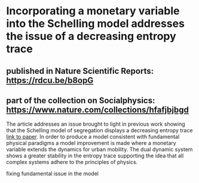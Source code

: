 # Incorporating a monetary variable into the Schelling model addresses the issue of a decreasing entropy trace
## published in Nature Scientific Reports: https://rdcu.be/b8opG
## part of the collection on Socialphysics: https://www.nature.com/collections/hfafjbjbgd

The article addresses an issue brought to light in previous work showing that the Schelling model of segregation displays a decreasing entropy trace [link to paper](https://www.mdpi.com/1099-4300/20/9/623). In order to produce a model consistent with fundamental physical paradigms a model improvement is made where a monetary variable extends the dynamics for urban mobility. The dual dynamic system shows a greater stability in the entropy trace supporting the idea that all complex systems adhere to the principles of physics. 



fixing fundamental issue in the model






